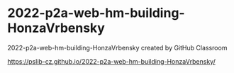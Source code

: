 # 2022-p2a-web-hm-building-HonzaVrbensky
2022-p2a-web-hm-building-HonzaVrbensky created by GitHub Classroom


https://pslib-cz.github.io/2022-p2a-web-hm-building-HonzaVrbensky/
